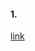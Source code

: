 #### 1.
[link](https://docs.google.com/document/d/1uLEUQO-ucL4-OndD12ur4Cc20cYwk8jYbu01Xe9HO0M/edit?usp=sharing)
